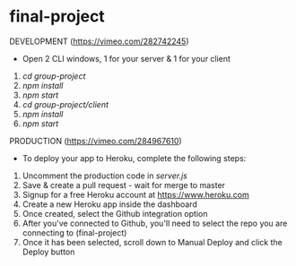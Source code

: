 # final-project

DEVELOPMENT (https://vimeo.com/282742245)
* Open 2 CLI windows, 1 for your server & 1 for your client
1. *cd group-project*
2. *npm install* 
3. *npm start*
4. *cd group-project/client*
5. *npm install*
6. *npm start*

PRODUCTION (https://vimeo.com/284967610)
* To deploy your app to Heroku, complete the following steps:
1. Uncomment the production code in *server.js*
2. Save & create a pull request - wait for merge to master
3. Signup for a free Heroku account at https://www.heroku.com
4. Create a new Heroku app inside the dashboard
5. Once created, select the Github integration option
6. After you've connected to Github, you'll need to select the repo you are connecting to (final-project)
7. Once it has been selected, scroll down to Manual Deploy and click the Deploy button
